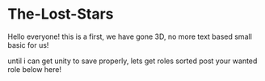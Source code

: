 # The-Lost-Stars

Hello everyone! this is a first, we have gone 3D, no more text based small basic for us!

until i can get unity to save properly, lets get roles sorted
post your wanted role below here!

